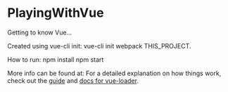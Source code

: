 # PlayingWithVue
Getting to know Vue...

Created using vue-cli init: vue-cli init webpack THIS_PROJECT.

How to run:
npm install
npm start

More info can be found at:
For a detailed explanation on how things work, check out the [guide](http://vuejs-templates.github.io/webpack/) and [docs for vue-loader](http://vuejs.github.io/vue-loader).

